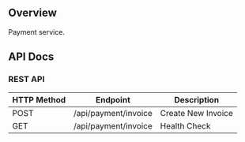 ## Overview
Payment service.

## API Docs
### REST API
| HTTP Method | Endpoint             | Description        |
|-------------|----------------------|--------------------|
| POST        | /api/payment/invoice | Create New Invoice |
| GET         | /api/payment/invoice | Health Check       |
